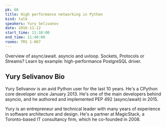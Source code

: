 ```yaml
---
pk: 66
title: High performance networking in Python
kind: talk
speakers: Yury Selivanov
date: 2016-11-12
start_time: 11:10:00
end_time: 11:40:00
rooms: TRS 1-067
---
```


Overview of async/await.
asyncio and uvloop.
Sockets, Protocols or Streams?
Learn by example: high-performance PostgreSQL driver.

## Yury Selivanov Bio

Yury Selivanov is an avid Python user for the last 10 years. He's a CPython core developer since January 2013. He's one of the main developers behind asyncio, and he authored and implemented PEP 492 (async/await) in 2015.

Yury is an entrepreneur and technical leader with many years of experience in software architecture and design. He's a partner at MagicStack, a Toronto-based IT consultancy firm, which he co-founded in 2008.